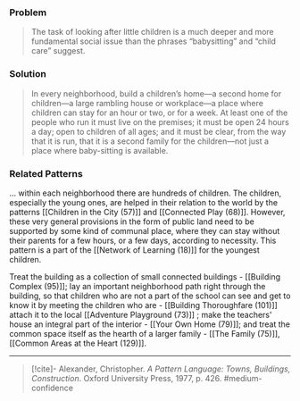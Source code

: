 ### Problem
>The task of looking after little children is a much deeper and more fundamental social issue than the phrases “babysitting” and “child care” suggest.

### Solution
>In every neighborhood, build a children’s home—a second home for children—a large rambling house or workplace—a place where children can stay for an hour or two, or for a week. At least one of the people who run it must live on the premises; it must be open 24 hours a day; open to children of all ages; and it must be clear, from the way that it is run, that it is a second family for the children—not just a place where baby-sitting is available.

### Related Patterns
... within each neighborhood there are hundreds of children. The children, especially the young ones, are helped in their relation to the world by the patterns [[Children in the City (57)]] and [[Connected Play (68)]]. However, these very general provisions in the form of public land need to be supported by some kind of communal place, where they can stay without their parents for a few hours, or a few days, according to necessity. This pattern is a part of the [[Network of Learning (18)]] for the youngest children.

Treat the building as a collection of small connected buildings - [[Building Complex (95)]]; lay an important neighborhood path right through the building, so that children who are not a part of the school can see and get to know it by meeting the children who are - [[Building Thoroughfare (101)]] attach it to the local [[Adventure Playground (73)]] ; make the teachers' house an integral part of the interior - [[Your Own Home (79)]]; and treat the common space itself as the hearth of a larger family - [[The Family (75)]], [[Common Areas at the Heart (129)]].

---

> [!cite]- Alexander, Christopher. _A Pattern Language: Towns, Buildings, Construction_. Oxford University Press, 1977, p. 426.
> #medium-confidence 